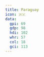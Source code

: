 ```yaml
---
title: Paraguay
icon: 🇵🇾
data:
  gpi: 69
  gdp: 98
  hdi: 102
  whr: 57
  col: 18
  gci: 113
---
```


